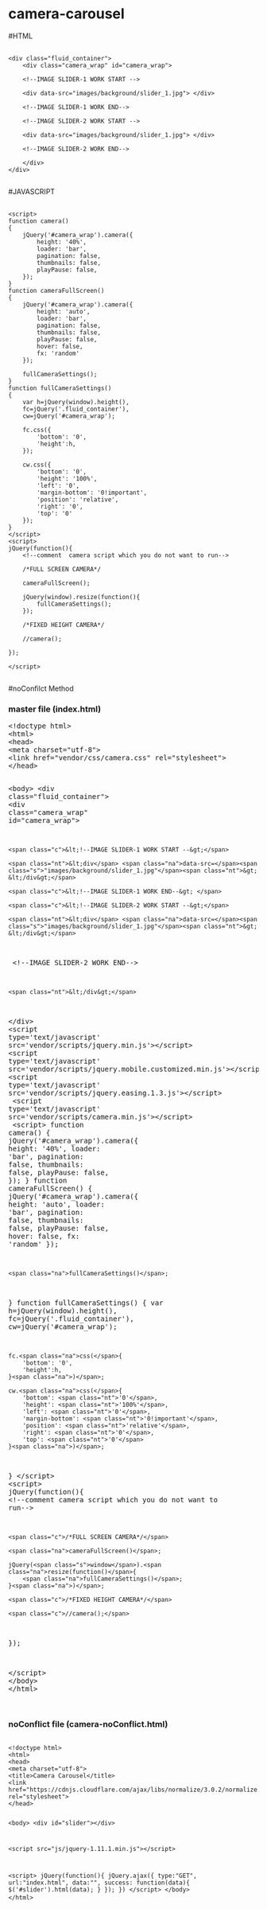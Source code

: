 # camera-carousel
#HTML
<pre>
    <code class="language-html" data-lang="html">
<span class="nt">&lt;div</span> <span class="na">class=</span><span class="s">"fluid_container"</span><span class="nt">&gt;</span>
    <span class="nt">&lt;div</span> <span class="na">class=</span><span class="s">"camera_wrap"</span> <span class="na">id=</span><span class="s">"camera_wrap"</span><span class="nt">&gt;</span> 
    
    <span class="c">&lt;!--IMAGE SLIDER-1 WORK START --&gt;</span>
    
    <span class="nt">&lt;div</span> <span class="na">data-src=</span><span class="s">"images/background/slider_1.jpg"</span><span class="nt">&gt; &lt;/div&gt;</span>
    
    <span class="c">&lt;!--IMAGE SLIDER-1 WORK END--&gt; </span>
    
    <span class="c">&lt;!--IMAGE SLIDER-2 WORK START --&gt;</span>
    
    <span class="nt">&lt;div</span> <span class="na">data-src=</span><span class="s">"images/background/slider_1.jpg"</span><span class="nt">&gt; &lt;/div&gt;</span>
    
   <span class="c"> &lt;!--IMAGE SLIDER-2 WORK END--&gt; </span>
    
    <span class="nt">&lt;/div&gt;</span>
<span class="nt">&lt;/div&gt;</span>
    </code>
</pre>
#JAVASCRIPT
<pre>
    <code class="language-js" data-lang="js">
<span class="s">&lt;script&gt;</span>
function <span class="na">camera()</span>
{
    jQuery(<span class="s">'#camera_wrap'</span>)<span class="na">.camera(</span>{
        height: <span class="nt">'40%'</span>,
        loader: <span class="nt">'bar'</span>,
        pagination: <span class="nt">false</span>,
        thumbnails: <span class="nt">false</span>,
        playPause: <span class="nt">false</span>,
    }<span class="na">)</span>;
}
function <span class="na">cameraFullScreen()</span>
{
    jQuery(<span class="s">'#camera_wrap'</span>)<span class="na">.camera(</span>{
        height: '<span class="nt">auto</span>',
        loader: '<span class="nt">bar</span>',
        pagination: <span class="nt">false</span>,
        thumbnails: <span class="nt">false</span>,
        playPause: <span class="nt">false</span>,
        hover: <span class="nt">false</span>,
        fx: '<span class="nt">random</span>'
	}<span class="na">)</span>;

	<span class="na">fullCameraSettings()</span>;
}
function <span class="na">fullCameraSettings()</span>
{
    var h=jQuery(<span class="s">window</span>).<span class="na">height()</span>,
    fc=jQuery(<span class="s">'.fluid_container'</span>),
    cw=jQuery(<span class="s">'#camera_wrap'</span>);

    fc.<span class="na">css(</span>{
        'bottom': '0',
        'height':h,
    }<span class="na">)</span>;
    
    cw.<span class="na">css(</span>{
        'bottom': <span class="nt">'0'</span>,
        'height': <span class="nt">'100%'</span>,
        'left': <span class="nt">'0'</span>,
        'margin-bottom': <span class="nt">'0!important'</span>,
        'position': <span class="nt">'relative'</span>,
        'right': <span class="nt">'0'</span>,
        'top': <span class="nt">'0'</span>
    }<span class="na">)</span>;
}
<span class="s">&lt;/script&gt; </span>
<span class="s">&lt;script&gt;</span>
jQuery(<span class="na">function()</span>{
	<span class="c">&lt;!--comment  camera script which you do not want to run--&gt;</span>

    <span class="c">/*FULL SCREEN CAMERA*/</span>
    
    <span class="na">cameraFullScreen()</span>;
    
    jQuery(<span class="s">window</span>).<span class="na">resize(function()</span>{
    	<span class="na">fullCameraSettings()</span>;
    }<span class="na">)</span>;
    
    <span class="c">/*FIXED HEIGHT CAMERA*/</span>
    
    <span class="c">//camera();</span>

});

<span class="s">&lt;/script&gt;</span>
    </code>
</pre>

#noConfilct Method

<h3>master file (index.html)</h3>
<pre>
<span class="nt">&lt;!doctype html&gt;</span>
<span class="nt">&lt;html&gt;</span>
<span class="nt">&lt;head&gt;</span>
<span class="nt">&lt;meta</span> <span class="na">charset=</span><span class="s">"utf-8"</span><span class="nt">&gt;</span>
<span class="nt">&lt;link</span> <span class="na">href=</span><span class="s">"vendor/css/camera.css"</span> <span class="na">rel=</span><span class="s">"stylesheet"</span><span class="nt">&gt;</span>
<span class="nt">&lt;/head&gt;</span>

<span class="nt">&lt;body&gt;</span>
<span class="nt">&lt;div</span> <span class="na">class=</span><span class="s">"fluid_container"</span><span class="nt">&gt;</span>
    <span class="nt">&lt;div</span> <span class="na">class=</span><span class="s">"camera_wrap"</span> <span class="na">id=</span><span class="s">"camera_wrap"</span><span class="nt">&gt;</span> 
    
    <span class="c">&lt;!--IMAGE SLIDER-1 WORK START --&gt;</span>
    
    <span class="nt">&lt;div</span> <span class="na">data-src=</span><span class="s">"images/background/slider_1.jpg"</span><span class="nt">&gt; &lt;/div&gt;</span>
    
    <span class="c">&lt;!--IMAGE SLIDER-1 WORK END--&gt; </span>
    
    <span class="c">&lt;!--IMAGE SLIDER-2 WORK START --&gt;</span>
    
    <span class="nt">&lt;div</span> <span class="na">data-src=</span><span class="s">"images/background/slider_1.jpg"</span><span class="nt">&gt; &lt;/div&gt;</span>
    
   <span class="c"> &lt;!--IMAGE SLIDER-2 WORK END--&gt; </span>
    
    <span class="nt">&lt;/div&gt;</span>
<span class="nt">&lt;/div&gt;</span>
<span class="s">&lt;script</span> <span class="na">type=</span><span class="s">'text/javascript'</span> <span class="na">src=</span><span class="s">'vendor/scripts/jquery.min.js'</span><span class="s">&gt;&lt;/script&gt;</span>
<span class="s">&lt;script</span><span class="na"> type=</span><span class="s">'text/javascript'</span> <span class="na">src=</span><span class="s">'vendor/scripts/jquery.mobile.customized.min.js'</span><span class="s">&gt;&lt;/script&gt;</span> 
<span class="s">&lt;script</span> <span class="na">type=</span><span class="s">'text/javascript'</span> <span class="na">src=</span><span class="s">'vendor/scripts/jquery.easing.1.3.js'</span><span class="s">&gt;&lt;/script&gt; </span>
<span class="s">&lt;script</span> <span class="na">type=</span><span class="s">'text/javascript'</span> <span class="na">src=</span><span class="s">'vendor/scripts/camera.min.js'</span><span class="s">&gt;&lt;/script&gt; </span>
<span class="s">&lt;script&gt;</span>
function <span class="na">camera()</span>
{
    jQuery(<span class="s">'#camera_wrap'</span>)<span class="na">.camera(</span>{
        height: <span class="nt">'40%'</span>,
        loader: <span class="nt">'bar'</span>,
        pagination: <span class="nt">false</span>,
        thumbnails: <span class="nt">false</span>,
        playPause: <span class="nt">false</span>,
    }<span class="na">)</span>;
}
function <span class="na">cameraFullScreen()</span>
{
    jQuery(<span class="s">'#camera_wrap'</span>)<span class="na">.camera(</span>{
        height: '<span class="nt">auto</span>',
        loader: '<span class="nt">bar</span>',
        pagination: <span class="nt">false</span>,
        thumbnails: <span class="nt">false</span>,
        playPause: <span class="nt">false</span>,
        hover: <span class="nt">false</span>,
        fx: '<span class="nt">random</span>'
	}<span class="na">)</span>;

	<span class="na">fullCameraSettings()</span>;
}
function <span class="na">fullCameraSettings()</span>
{
    var h=jQuery(<span class="s">window</span>).<span class="na">height()</span>,
    fc=jQuery(<span class="s">'.fluid_container'</span>),
    cw=jQuery(<span class="s">'#camera_wrap'</span>);

    fc.<span class="na">css(</span>{
        'bottom': '0',
        'height':h,
    }<span class="na">)</span>;
    
    cw.<span class="na">css(</span>{
        'bottom': <span class="nt">'0'</span>,
        'height': <span class="nt">'100%'</span>,
        'left': <span class="nt">'0'</span>,
        'margin-bottom': <span class="nt">'0!important'</span>,
        'position': <span class="nt">'relative'</span>,
        'right': <span class="nt">'0'</span>,
        'top': <span class="nt">'0'</span>
    }<span class="na">)</span>;
}
<span class="s">&lt;/script&gt; </span>
<span class="s">&lt;script&gt;</span>
jQuery(<span class="na">function()</span>{
	<span class="c">&lt;!--comment  camera script which you do not want to run--&gt;</span>

    <span class="c">/*FULL SCREEN CAMERA*/</span>
    
    <span class="na">cameraFullScreen()</span>;
    
    jQuery(<span class="s">window</span>).<span class="na">resize(function()</span>{
    	<span class="na">fullCameraSettings()</span>;
    }<span class="na">)</span>;
    
    <span class="c">/*FIXED HEIGHT CAMERA*/</span>
    
    <span class="c">//camera();</span>

});

<span class="s">&lt;/script&gt;</span>
<span class="nt">&lt;/body&gt;</span>
<span class="nt">&lt;/html&gt;</span>

</pre>
<h3>noConflict file (camera-noConflict.html)</h3>
<pre>
<code>
&lt;!doctype html&gt;
&lt;html&gt;
&lt;head&gt;
&lt;meta charset="utf-8"&gt;
&lt;title&gt;Camera Carousel&lt;/title&gt;
&lt;link href="https://cdnjs.cloudflare.com/ajax/libs/normalize/3.0.2/normalize.min.css" rel="stylesheet"&gt;
&lt;/head&gt;

&lt;body&gt;
&lt;div id="slider"&gt;&lt;/div&gt;

&lt;script src="js/jquery-1.11.1.min.js"&gt;&lt;/script&gt;

&lt;script&gt;
jQuery(function(){
	jQuery.ajax({
		type:"GET",
		url:"index.html",
		data:"",
		success: function(data){
			$('#slider').html(data);
		}
	});
	})
&lt;/script&gt;
&lt;/body&gt;
&lt;/html&gt;
</code>
</pre>
